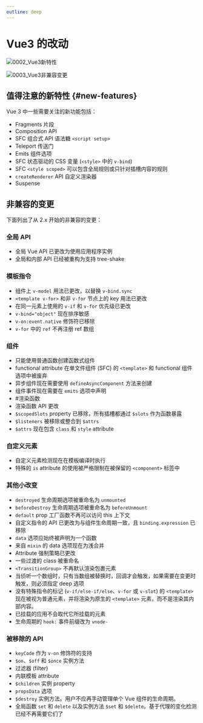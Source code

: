 ```yaml
---
outline: deep
---
```


# Vue3 的改动

![0002_Vue3新特性](https://cdn.jsdelivr.net/gh/lemonnuu/PicGoPictureBed/markdown/free/0002_Vue3新特性.png)

![0003_Vue3非兼容变更](https://cdn.jsdelivr.net/gh/lemonnuu/PicGoPictureBed/markdown/free/0003_Vue3非兼容变更.png)

## 值得注意的新特性 {#new-features}

Vue 3 中一些需要关注的新功能包括：

- Fragments 片段
- Composition API
- SFC 组合式 API 语法糖 `<script setup>`
- Teleport 传送门
- Emits 组件选项
- SFC 状态驱动的 CSS 变量 (`<style>` 中的 `v-bind`)
- SFC `<style scoped>` 可以包含全局规则或只针对插槽内容的规则
- `createRenderer` API 自定义渲染器
- Suspense

## 非兼容的变更

下面列出了从 2.x 开始的非兼容的变更：

### 全局 API

- 全局 Vue API 已更改为使用应用程序实例
- 全局和内部 API 已经被重构为支持 tree-shake

### 模板指令

- 组件上 `v-model` 用法已更改，以替换 `v-bind.sync`
- `<template v-for>` 和非 `v-for` 节点上的 key 用法已更改
- 在同一元素上使用的 `v-if` 和 `v-for` 优先级已更改
- `v-bind="object"` 现在排序敏感
- `v-on:event.native` 修饰符已移除
- `v-for` 中的 `ref` 不再注册 ref 数组

### 组件

- 只能使用普通函数创建函数式组件
- functional attribute 在单文件组件 (SFC) 的 `<template>` 和 functional 组件选项中被废弃
- 异步组件现在需要使用 `defineAsyncComponent` 方法来创建
- 组件事件现在需要在 `emits` 选项中声明
- #渲染函数
- 渲染函数 API 更改
- `$scopedSlots` property 已移除，所有插槽都通过 `$slots` 作为函数暴露
- `$listeners` 被移除或整合到 `$attrs`
- `$attrs` 现在包含 `class` 和 `style` attribute

### 自定义元素

- 自定义元素检测现在在模板编译时执行
- 特殊的 `is` attribute 的使用被严格限制在被保留的 `<component>` 标签中

### 其他小改变

- `destroyed` 生命周期选项被重命名为 `unmounted`
- `beforeDestroy` 生命周期选项被重命名为 `beforeUnmount`
- `default` prop 工厂函数不再可以访问 this 上下文
- 自定义指令的 API 已更改为与组件生命周期一致，且 `binding.expression` 已移除
- `data` 选项应始终被声明为一个函数
- 来自 `mixin` 的 data 选项现在为浅合并
- Attribute 强制策略已更改
- 一些过渡的 class 被重命名
- `<TransitionGroup>` 不再默认渲染包裹元素
- 当侦听一个数组时，只有当数组被替换时，回调才会触发，如果需要在变更时触发，则必须指定 deep 选项
- 没有特殊指令的标记 (`v-if/else-if/else`、`v-for` 或 `v-slot`) 的 `<template>` 现在被视为普通元素，并将渲染为原生的 `<template>` 元素，而不是渲染其内部内容。
- 已挂载的应用不会取代它所挂载的元素
- 生命周期的 `hook:` 事件前缀改为 `vnode-`

### 被移除的 API

- `keyCode` 作为 `v-on` 修饰符的支持
- `$on`、`$off` 和 `$once` 实例方法
- 过滤器 (filter)
- 内联模板 attribute
- `$children` 实例 property
- `propsData` 选项
- `$destroy` 实例方法。用户不应再手动管理单个 Vue 组件的生命周期。
- 全局函数 `set` 和 `delete` 以及实例方法 `$set` 和 `$delete`。基于代理的变化检测已经不再需要它们了
